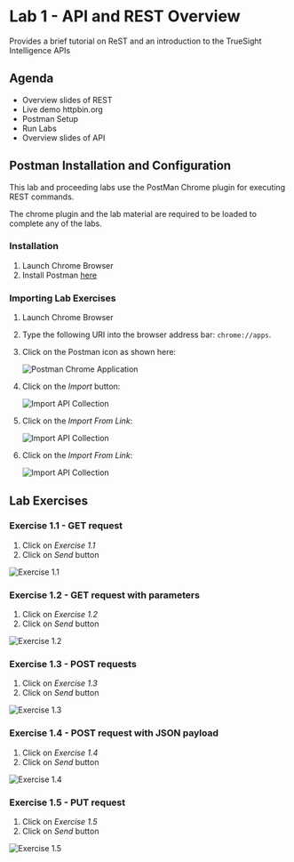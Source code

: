 Lab 1 - API and REST Overview
=============================

Provides a brief tutorial on ReST and an introduction to the TrueSight Intelligence APIs

Agenda
------
- Overview slides of REST
- Live demo httpbin.org
- Postman Setup
- Run Labs
- Overview slides of API

Postman Installation and Configuration
-------------------------------

This lab and proceeding labs use the PostMan Chrome plugin for executing REST commands.

The chrome plugin and the lab material are required to be loaded to complete any of the labs.


### Installation

1. Launch Chrome Browser
2. Install Postman [here](https://chrome.google.com/webstore/detail/postman/fhbjgbiflinjbdggehcddcbncdddomop?hl=en)

### Importing Lab Exercises

1. Launch Chrome Browser
2. Type the following URI into the browser address bar: `chrome://apps`.
3. Click on the Postman icon as shown here:

    ![Postman Chrome Application](img/postman-launch.png)

4. Click on the _Import_ button:

    ![Import API Collection](img/postman-import.png)
    
5. Click on the _Import From Link_:

    ![Import API Collection](img/postman-import-link.png)
    
6. Click on the _Import From Link_:

    ![Import API Collection](img/postman-import-link.png)
    

Lab Exercises
-------------

### Exercise 1.1 - GET request

1. Click on _Exercise 1.1_
2. Click on _Send_ button

![Exercise 1.1](img/ex-1.1.png)

### Exercise 1.2 - GET request with parameters

1. Click on _Exercise 1.2_
2. Click on _Send_ button

![Exercise 1.2](img/ex-1.2.png)

### Exercise 1.3 - POST requests
1. Click on _Exercise 1.3_
2. Click on _Send_ button

![Exercise 1.3](img/ex-1.3.png)

### Exercise 1.4 - POST request with JSON payload
1. Click on _Exercise 1.4_
2. Click on _Send_ button

![Exercise 1.4](img/ex-1.4.png)

### Exercise 1.5 - PUT request
1. Click on _Exercise 1.5_
2. Click on _Send_ button

![Exercise 1.5](img/ex-1.5.png)

